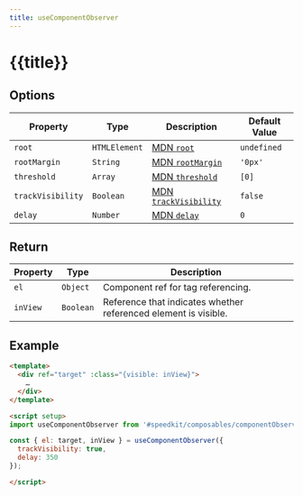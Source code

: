 ```yaml
---
title: useComponentObserver
---
```


# {{title}}

## Options

| Property          | Type          | Description                                                                                                        | Default Value |
| ----------------- | ------------- | ------------------------------------------------------------------------------------------------------------------ | ------------- |
| `root`            | `HTMLElement` | [MDN `root`](https://developer.mozilla.org/en-US/docs/Web/API/Intersection_Observer_API#root) | `undefined`   |
| `rootMargin`      | `String`      | [MDN `rootMargin`](https://developer.mozilla.org/en-US/docs/Web/API/Intersection_Observer_API#rootMargin) | `'0px'`       |
| `threshold`       | `Array`       | [MDN `threshold`](https://developer.mozilla.org/en-US/docs/Web/API/Intersection_Observer_API#threshold) | `[0]`         |
| `trackVisibility` | `Boolean`     | [MDN `trackVisibility`](https://developer.mozilla.org/en-US/docs/Web/API/Intersection_Observer_API#trackVisibility) | `false`       |
| `delay`           | `Number`      | [MDN `delay`](https://developer.mozilla.org/en-US/docs/Web/API/Intersection_Observer_API#delay) | `0`           |

## Return

| Property | Type      | Description                                                     |
| -------- | --------- | --------------------------------------------------------------- |
| `el`     | `Object`  | Component ref for tag referencing.                              |
| `inView` | `Boolean` | Reference that indicates whether referenced element is visible. |

## Example

```html
<template>
  <div ref="target" :class="{visible: inView}">
    …
  </div>
</template>

<script setup>
import useComponentObserver from '#speedkit/composables/componentObserver';

const { el: target, inView } = useComponentObserver({
  trackVisibility: true,
  delay: 350
});

</script>
```
